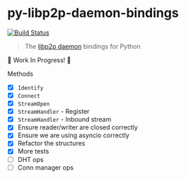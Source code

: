 # py-libp2p-daemon-bindings

[![Build Status](https://travis-ci.org/mhchia/py-libp2p-daemon-bindings.svg?branch=master)](https://travis-ci.org/mhchia/py-libp2p-daemon-bindings)

> The [libp2p daemon](https://github.com/libp2p/go-libp2p-daemon) bindings for Python

🚧 Work In Progress! 🚧

Methods
- [x] `Identify`
- [x] `Connect`
- [x] `StreamOpen`
- [x] `StreamHandler` - Register
- [x] `StreamHandler` - Inbound stream
- [x] Ensure reader/writer are closed correctly
- [x] Ensure we are using asyncio correctly
- [x] Refactor the structures
- [x] More tests
- [ ] DHT ops
- [ ] Conn manager ops
